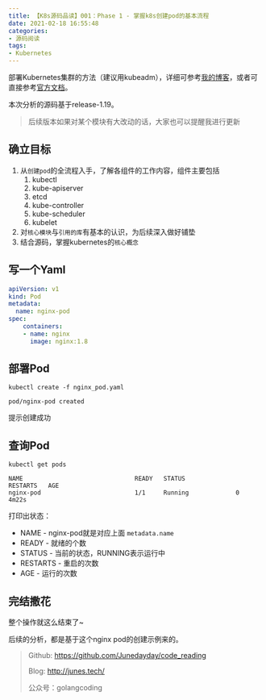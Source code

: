 ```yaml
---
title: 【K8s源码品读】001：Phase 1 - 掌握k8s创建pod的基本流程
date: 2021-02-18 16:55:48
categories: 
- 源码阅读
tags:
- Kubernetes
---
```


部署Kubernetes集群的方法（建议用kubeadm），详细可参考[我的博客](http://www.junes.tech/?p=150)，或者可直接参考[官方文档](https://kubernetes.io/zh/docs/setup/production-environment/tools/kubeadm/)。

本次分析的源码基于release-1.19。

> 后续版本如果对某个模块有大改动的话，大家也可以提醒我进行更新

## 确立目标

1. 从`创建pod`的全流程入手，了解各组件的工作内容，组件主要包括
   1. kubectl
   2. kube-apiserver
   3. etcd
   4. kube-controller
   5. kube-scheduler
   6. kubelet
2. 对`核心模块`与`引用的库`有基本的认识，为后续深入做好铺垫
3. 结合源码，掌握kubernetes的`核心概念`



## 写一个Yaml

```yaml
apiVersion: v1
kind: Pod
metadata:
  name: nginx-pod
spec:
    containers:
    - name: nginx
      image: nginx:1.8
```



## 部署Pod

```shell
kubectl create -f nginx_pod.yaml

pod/nginx-pod created
```

提示创建成功



## 查询Pod

```shell
kubectl get pods

NAME                               READY   STATUS              RESTARTS   AGE
nginx-pod                          1/1     Running             0          4m22s
```

打印出状态：

- NAME - nginx-pod就是对应上面 `metadata.name`
- READY - 就绪的个数
- STATUS - 当前的状态，RUNNING表示运行中
- RESTARTS - 重启的次数
- AGE - 运行的次数



## 完结撒花

整个操作就这么结束了~

后续的分析，都是基于这个nginx pod的创建示例来的。



> Github: https://github.com/Junedayday/code_reading
>
> Blog: http://junes.tech/
>
> 公众号：golangcoding

